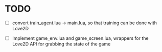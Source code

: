 # TODO #

* [ ] convert train_agent.lua -> main.lua, so that training can be done with Love2D
* [ ] Implement game_env.lua and game_screen.lua, wrappers for the Love2D API for grabbing the state of the game


